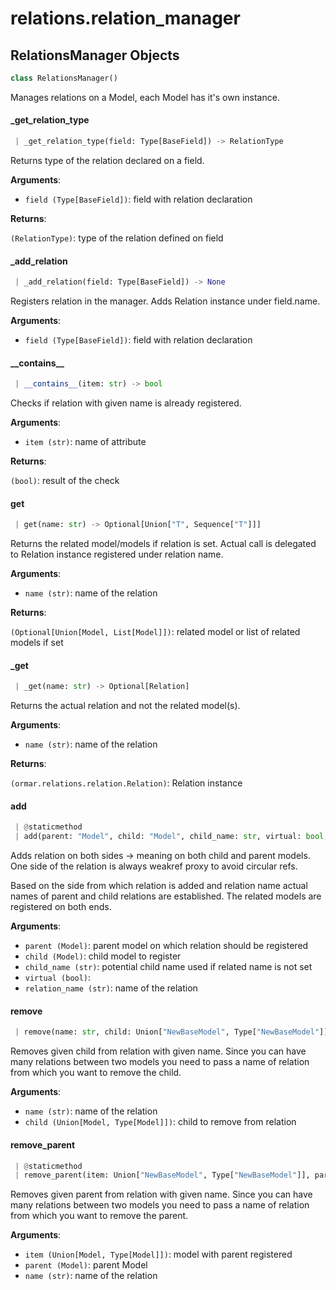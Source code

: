 <a name="relations.relation_manager"></a>
# relations.relation\_manager

<a name="relations.relation_manager.RelationsManager"></a>
## RelationsManager Objects

```python
class RelationsManager()
```

Manages relations on a Model, each Model has it's own instance.

<a name="relations.relation_manager.RelationsManager._get_relation_type"></a>
#### \_get\_relation\_type

```python
 | _get_relation_type(field: Type[BaseField]) -> RelationType
```

Returns type of the relation declared on a field.

**Arguments**:

- `field (Type[BaseField])`: field with relation declaration

**Returns**:

`(RelationType)`: type of the relation defined on field

<a name="relations.relation_manager.RelationsManager._add_relation"></a>
#### \_add\_relation

```python
 | _add_relation(field: Type[BaseField]) -> None
```

Registers relation in the manager.
Adds Relation instance under field.name.

**Arguments**:

- `field (Type[BaseField])`: field with relation declaration

<a name="relations.relation_manager.RelationsManager.__contains__"></a>
#### \_\_contains\_\_

```python
 | __contains__(item: str) -> bool
```

Checks if relation with given name is already registered.

**Arguments**:

- `item (str)`: name of attribute

**Returns**:

`(bool)`: result of the check

<a name="relations.relation_manager.RelationsManager.get"></a>
#### get

```python
 | get(name: str) -> Optional[Union["T", Sequence["T"]]]
```

Returns the related model/models if relation is set.
Actual call is delegated to Relation instance registered under relation name.

**Arguments**:

- `name (str)`: name of the relation

**Returns**:

`(Optional[Union[Model, List[Model]])`: related model or list of related models if set

<a name="relations.relation_manager.RelationsManager._get"></a>
#### \_get

```python
 | _get(name: str) -> Optional[Relation]
```

Returns the actual relation and not the related model(s).

**Arguments**:

- `name (str)`: name of the relation

**Returns**:

`(ormar.relations.relation.Relation)`: Relation instance

<a name="relations.relation_manager.RelationsManager.add"></a>
#### add

```python
 | @staticmethod
 | add(parent: "Model", child: "Model", child_name: str, virtual: bool, relation_name: str) -> None
```

Adds relation on both sides -> meaning on both child and parent models.
One side of the relation is always weakref proxy to avoid circular refs.

Based on the side from which relation is added and relation name actual names
of parent and child relations are established. The related models are registered
on both ends.

**Arguments**:

- `parent (Model)`: parent model on which relation should be registered
- `child (Model)`: child model to register
- `child_name (str)`: potential child name used if related name is not set
- `virtual (bool)`: 
- `relation_name (str)`: name of the relation

<a name="relations.relation_manager.RelationsManager.remove"></a>
#### remove

```python
 | remove(name: str, child: Union["NewBaseModel", Type["NewBaseModel"]]) -> None
```

Removes given child from relation with given name.
Since you can have many relations between two models you need to pass a name
of relation from which you want to remove the child.

**Arguments**:

- `name (str)`: name of the relation
- `child (Union[Model, Type[Model]])`: child to remove from relation

<a name="relations.relation_manager.RelationsManager.remove_parent"></a>
#### remove\_parent

```python
 | @staticmethod
 | remove_parent(item: Union["NewBaseModel", Type["NewBaseModel"]], parent: "Model", name: str) -> None
```

Removes given parent from relation with given name.
Since you can have many relations between two models you need to pass a name
of relation from which you want to remove the parent.

**Arguments**:

- `item (Union[Model, Type[Model]])`: model with parent registered
- `parent (Model)`: parent Model
- `name (str)`: name of the relation

